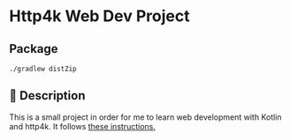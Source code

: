 # Http4k Web Dev Project

## Package
```
./gradlew distZip
```

## 💬 Description 

This is a small project in order for me to learn web development with Kotlin and http4k. It follows [these instructions.](https://github.com/aceakash/programming-exercises/blob/main/web_development.md)
